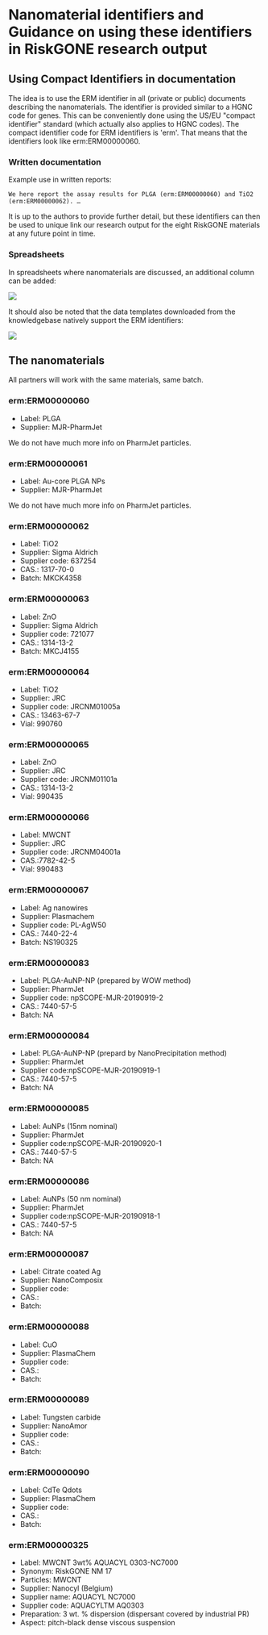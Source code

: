 # Nanomaterial identifiers and Guidance on using these identifiers in RiskGONE research output

## Using Compact Identifiers in documentation

The idea is to use the ERM identifier in all (private or public) documents describing the
nanomaterials. The identifier is provided similar to a HGNC code for genes. This can be
conveniently done using the US/EU "compact identifier" standard (which actually also applies
to HGNC codes). The compact identifier code for ERM identifiers is 'erm'. That means that
the identifiers look like erm:ERM00000060.

### Written documentation

Example use in written reports:

```
We here report the assay results for PLGA (erm:ERM00000060) and TiO2 (erm:ERM00000062). …
```

It is up to the authors to provide further detail, but these identifiers can then be used to
unique link our research output for the eight RiskGONE materials at any future point in time.

### Spreadsheets

In spreadsheets where nanomaterials are discussed, an additional column can be added:

![](93666458-c4097980-fa7e-11ea-86ee-13bc27a78028.png)

It should also be noted that the data templates downloaded from the knowledgebase natively support
the ERM identifiers:

![](93486043-69e8a700-f90c-11ea-8f1f-a108a79ba9e5.png)


## The nanomaterials

All partners will work with the same materials, same batch.

### erm:ERM00000060
<script type="application/ld+json">{
  "@context": "https://schema.org/",
  "@type": "ChemicalSubstance",
  "http://purl.org/dc/terms/conformsTo": {
    "@type": "CreativeWork",
    "@id": "https://bioschemas.org/profiles/ChemicalSubstance/0.4-RELEASE/"
  },
  "name": "PLGA",
  "identifier": [
    "https://nanocommons.github.io/identifiers/registry#ERM00000060", "erm:ERM00000060", "ERM00000060"
  ]
}</script>

* Label: PLGA
* Supplier: MJR-PharmJet

We do not have much more info on PharmJet particles.

### erm:ERM00000061

* Label: Au-core PLGA NPs
* Supplier: MJR-PharmJet

We do not have much more info on PharmJet particles.

### erm:ERM00000062

* Label: TiO2
* Supplier: Sigma Aldrich
* Supplier code: 637254
* CAS.: 1317-70-0
* Batch: MKCK4358

### erm:ERM00000063

* Label: ZnO
* Supplier: Sigma Aldrich
* Supplier code: 721077
* CAS.: 1314-13-2
* Batch: MKCJ4155

### erm:ERM00000064

* Label: TiO2
* Supplier: JRC
* Supplier code: JRCNM01005a
* CAS.: 13463-67-7
* Vial: 990760

### erm:ERM00000065

* Label: ZnO
* Supplier: JRC
* Supplier code: JRCNM01101a
* CAS.: 1314-13-2
* Vial: 990435

### erm:ERM00000066

* Label: MWCNT
* Supplier: JRC
* Supplier code: JRCNM04001a
* CAS.:7782-42-5
* Vial: 990483

### erm:ERM00000067

* Label: Ag nanowires
* Supplier: Plasmachem
* Supplier code: PL-AgW50
* CAS.: 7440-22-4
* Batch: NS190325

### erm:ERM00000083

* Label: PLGA-AuNP-NP (prepared by WOW method)
* Supplier: PharmJet
*	Supplier code: npSCOPE-MJR-20190919-2
*	CAS.: 7440-57-5
*	Batch: NA 

### erm:ERM00000084

* Label: PLGA-AuNP-NP (prepard by NanoPrecipitation method)
* Supplier: PharmJet
* Supplier code:npSCOPE-MJR-20190919-1
* CAS.: 7440-57-5
* Batch: NA

### erm:ERM00000085

* Label: AuNPs (15nm nominal)
* Supplier: PharmJet
* Supplier code:npSCOPE-MJR-20190920-1
* CAS.: 7440-57-5
* Batch: NA

### erm:ERM00000086

* Label: AuNPs (50 nm nominal)
* Supplier: PharmJet
* Supplier code:npSCOPE-MJR-20190918-1
* CAS.: 7440-57-5
* Batch: NA

### erm:ERM00000087

* Label: Citrate coated Ag
* Supplier: NanoComposix 
* Supplier code:
* CAS.: 
* Batch: 

### erm:ERM00000088

* Label: CuO
* Supplier: PlasmaChem
* Supplier code:
* CAS.: 
* Batch: 

### erm:ERM00000089

* Label: Tungsten carbide
* Supplier: NanoAmor
* Supplier code:
* CAS.: 
* Batch: 

### erm:ERM00000090

* Label: CdTe Qdots
* Supplier: PlasmaChem
* Supplier code:
* CAS.: 
* Batch: 

### erm:ERM00000325 

* Label: MWCNT 3wt% AQUACYL 0303-NC7000
* Synonym: RiskGONE NM 17
* Particles: MWCNT
* Supplier: Nanocyl (Belgium)
* Supplier name: AQUACYL NC7000
* Supplier code: AQUACYLTM AQ0303
* Preparation: 3 wt. % dispersion (dispersant covered by industrial PR)
* Aspect: pitch-black dense viscous suspension
